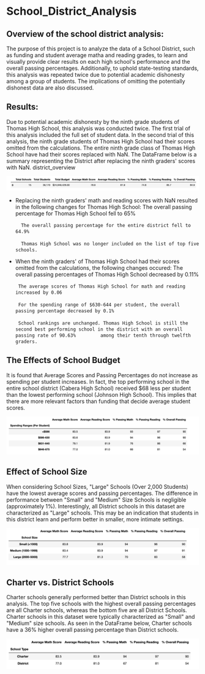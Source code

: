 # School_District_Analysis
## Overview of the school district analysis:

The purpose of this project is to analyze the data of a School District, such as funding and student average matha and reading grades, to learn and visually provide clear results on each high school's performance and the overall passing percentages. Additionally, to uphold state-testing standards, this analysis was repeated twice due to potential academic dishonesty among a group of students. The implications of omitting the potentially dishonest data are also discussed.


## Results:

Due to potential academic dishonesty by the ninth grade students of Thomas High School, this analysis was conducted twice. The first trial of this analysis included the full set of student data. In the second trial of this analysis, the ninth grade students of Thomas High School had their scores omitted from the calculations. The entire ninth grade class of Thomas High School have had their scores replaced with NaN. The DataFrame below is a summary representing the District after replacing the ninth graders' scores with NaN. district_overview

![school_summary.png](https://github.com/klkanchi/School_District_Analysis/blob/main/school_summary.png)
    
- Replacing the ninth graders' math and reading scores with NaN resulted in the following changes for Thomas High School:
        The overall passing percentage for Thomas High School fell to 65%
        
        The overall passing percentage for the entire district fell to 64.9%
        
        Thomas High School was no longer included on the list of top five schools.

 - When the ninth graders' of Thomas High School had their scores omitted from the calculations, the following changes occured:
        The overall passing percentages of Thomas High School decreased by 0.11%
        
        The average scores of Thomas High School for math and reading increased by 0.06
        
        For the spending range of $630-644 per student, the overall passing percentage decreased by 0.1%
        
        School rankings are unchanged. Thomas High School is still the second best performing school in the district with an overall passing rate of 90.63%         among their tenth through twelfth graders.
        
 ## The Effects of School Budget
 
   It is found that Average Scores and Passing Percentages do not increase as spending per student increases. In fact, the top performing school in the     entire school district (Cabera High School) received $68 less per student than the lowest performing school (Johnson High School). This implies that there are more relevant factors than funding that decide average student scores.
   
![average_scores_by_spending.png](https://github.com/klkanchi/School_District_Analysis/blob/main/average_scores_by_spending.png)
   
 ## Effect of School Size  
 
   When considering School Sizes, "Large" Schools (Over 2,000 Students) have the lowest average scores and passing percentages. The difference in performance between "Small" and "Medium" Size Schools is negligible (approximately 1%). Interestingly, all District schools in this dataset are characterized as "Large" schools. This may be an indication that students in this district learn and perform better in smaller, more intimate settings.
   
 ![average_scores_by_schoolsize.png](https://github.com/klkanchi/School_District_Analysis/blob/main/average_scores_by_schoolsize.png)
   
  ## Charter vs. District Schools

Charter schools generally performed better than District schools in this analysis. The top five schools with the highest overall passing percentages are all Charter schools, whereas the bottom five are all District Schools. Charter schools in this dataset were typically characterized as "Small" and "Medium" size schools. As seen in the DataFrame below, Charter schools have a 36% higher overall passing percentage than District schools.

 ![average_scores_by_schooltype.png](https://github.com/klkanchi/School_District_Analysis/blob/main/average_schools_by_schooltype.format.png)


  

